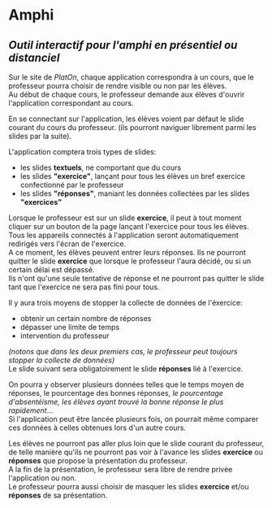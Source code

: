   #    Amphi
## *Outil interactif pour l'amphi en présentiel ou distanciel*  

Sur le site de *PlatOn*, chaque application correspondra à un cours, que le professeur pourra choisir de rendre visible ou non par les élèves.  
Au début de chaque cours, le professeur demande aux élèves d'ouvrir l'application correspondant au cours.  
  
En se connectant sur l'application, les élèves voient par défaut le slide courant du cours du professeur. (ils pourront naviguer librement parmi les slides par la suite).  

L'application comptera trois types de slides:  
  - les slides **textuels**, ne comportant que du cours  
  - les slides **"exercice"**, lançant pour tous les élèves un bref exercice confectionné par le professeur  
  - les slides **"réponses"**, maniant les données collectées par les slides **"exercices"**  

Lorsque le professeur est sur un slide **exercice**, il peut à tout moment cliquer sur un bouton de la page lançant l'exercice pour tous les élèves. Tous les appareils connectés à l'application seront automatiquement redirigés vers l'écran de l'exercice.    
A ce moment, les élèves peuvent entrer leurs réponses. Ils ne pourront quitter le slide **exercice** que lorsque le professeur l'aura décidé, ou si un certain délai est dépassé.  
Ils n'ont qu'une seule tentative de réponse et ne pourront pas quitter le slide tant que l'exercice ne sera pas fini pour tous.

Il y aura trois moyens de stopper la collecte de données de l'éxercice:
  - obtenir un certain nombre de réponses
  - dépasser une limite de temps
  - intervention du professeur
  
*(notons que dans les deux premiers cas, le professeur peut toujours stopper la collecte de données)*  
Le slide suivant sera obligatoirement le slide **réponses** lié à l'exercice.

On pourra y observer plusieurs données telles que le temps moyen de réponses, le pourcentage des bonnes réponses, *le pourcentage d'absentéisme, les élèves ayant trouvé la bonne réponse le plus rapidement*...  
Si l'application peut être lancée plusieurs fois, on pourrait même comparer ces données à celles obtenues lors d'un autre cours.

Les élèves ne pourront pas aller plus loin que le slide courant du professeur, de telle manière qu'ils ne pourront pas voir à l'avance les slides **exercice** ou **réponses** que propose la présentation du professeur.  
A la fin de la présentation, le professeur sera libre de rendre privée l'application ou non.  
Le professeur pourra aussi choisir de masquer les slides **exercice** et/ou **réponses** de sa présentation.
